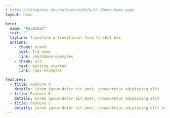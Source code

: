 ```yaml
---
# https://vitepress.dev/reference/default-theme-home-page
layout: home

hero:
  name: "FormChat"
  text: ""
  tagline: Transform a traditional form to chat box
  actions:
    - theme: brand
      text: Try demo
      link: /markdown-examples
    - theme: alt
      text: Getting started
      link: /api-examples

features:
  - title: Feature A
    details: Lorem ipsum dolor sit amet, consectetur adipiscing elit
  - title: Feature B
    details: Lorem ipsum dolor sit amet, consectetur adipiscing elit
  - title: Feature C
    details: Lorem ipsum dolor sit amet, consectetur adipiscing elit very good 1
---
```


<ChatApp />

<script setup>
import ChatApp from '.vitepress/components/Demo/ChatApp.vue'
</script>
